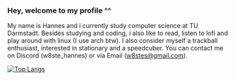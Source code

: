 ### Hey, welcome to my profile ^^
My name is Hannes and i currently study computer science at TU Darmstadt.
Besides studying and coding, i also like to read, listen to lofi and play around 
with linux (I use arch btw).
I also consider myself a trackball enthusiast, interested in stationary and a speedcuber.
You can contact me on Discord (w8ste_hannes) or via Email (w8stes@gmail.com).

[![Top Langs](https://github-readme-stats.vercel.app/api/top-langs/?username=w8ste&layout=compact&theme=tokyonight)](https://github.com/anuraghazra/github-readme-stats)
